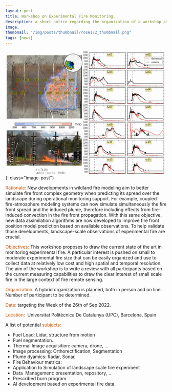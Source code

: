 ```yaml
---
layout: post
title: Workshop on Experimental Fire Monitoring.
description: a short notice regarding the organization of a workshop at UPC in September 2022.
image:
thumbnail: "/img/posts/thumbnail/rose172_thumbnail.png"
tags: [news]
---
```

![rose 2013](/img/posts/full/rose172.png){: class="image-post"}

<span style="color:#D35400">Rationale:</span>
New developments in wildland fire modeling aim to better simulate fire front complex geometry when predicting its spread over the landscape during operational monitoring support. For example, coupled fire-atmosphere modeling systems can now simulate simultaneously the fire front spread and the induced plume, therefore including effects from fire-induced convection in the fire front propagation. With this same objective, new data assimilation algorithms are now developed to improve fire front position model prediction based on available observations. To help validate those developments, landscape-scale observations of experimental fire are crucial.

<span style="color:#D35400">Objectives:</span>
This workshop proposes to draw the current state of the art in monitoring experimental fire. A particular interest is pushed on small to moderate experimental fire size that can be easily organized and use to collect data at relatively low cost and high spatial and temporal resolution.  
The aim of the workshop is to write a review  with all participants based on the current measuring capabilities  to draw the clear interest of small scale fire in the large context of fire remote sensing.

<span style="color:#D35400">Organization:</span>
A hybrid organization is planned, both in person and on line. Number of participant to be determined.

<span style="color:#D35400">Date:</span> targeting the Week of the 26th of Sep 2022.

<span style="color:#D35400">Location: </span> Universitat Politècnica De Catalunya (UPC), Barcelona, Spain

A list of potential <span style="color:#D35400">subjects:</span>
- Fuel Load: Lidar, structure from motion
- Fuel segmentation.
- Thermal Image acquisition: camera, drone, ...
- Image processing: Orthorectification, Segmentation
- Plume dyamics: Radar, Sonar,  
- Fire Behaviour metrics: 
- Application to Simulation of landscape scale fire experiment
- Data  Management: presentation, repository, .. 
- Prescribed burn program
- AI development based on experimental fire data.

